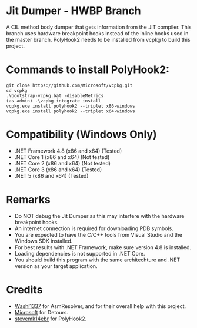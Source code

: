  # Jit Dumper - HWBP Branch
 
 A CIL method body dumper that gets information from the JIT compiler.
 This branch uses hardware breakpoint hooks instead of the inline hooks used in the master branch.
 PolyHook2 needs to be installed from vcpkg to build this project.
 
 # Commands to install PolyHook2:
 
 ```
 git clone https://github.com/Microsoft/vcpkg.git
 cd vcpkg
 .\bootstrap-vcpkg.bat -disableMetrics
 (as admin) .\vcpkg integrate install
 vcpkg.exe install polyhook2 --triplet x86-windows
 vcpkg.exe install polyhook2 --triplet x64-windows
 ```
 
 # Compatibility (Windows Only)
- .NET Framework 4.8 (x86 and x64) (Tested)
- .NET Core 1 (x86 and x64) (Not tested)
- .NET Core 2 (x86 and x64) (Not tested)
- .NET Core 3 (x86 and x64) (Tested)
- .NET 5 (x86 and x64) (Tested)

# Remarks
- Do NOT debug the Jit Dumper as this may interfere with the hardware breakpoint hooks.
- An internet connection is required for downloading PDB symbols.
- You are expected to have the C/C++ tools from Visual Studio and the Windows SDK installed.
- For best results with .NET Framework, make sure version 4.8 is installed.
- Loading dependencies is not supported in .NET Core.
- You should build this program with the same architechture and .NET version as your target application.

# Credits
- [Washi1337](https://github.com/Washi1337/) for AsmResolver, and for their overall help with this project.
- [Microsoft](https://github.com/microsoft/) for Detours.
- [stevemk14ebr](https://github.com/stevemk14ebr) for PolyHook2.